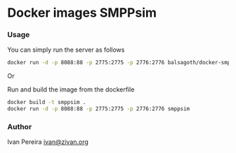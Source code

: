 # Docker images SMPPsim

### Usage
You can simply run the server as follows
```bash
docker run -d -p 8088:88 -p 2775:2775 -p 2776:2776 balsagoth/docker-smppsim
```

Or 

Run and build the image from the dockerfile

```bash
docker build -t smppsim .
docker run -d -p 8088:88 -p 2775:2775 -p 2776:2776 smppsim
```


### Author

Ivan Pereira <ivan@zivan.org>

